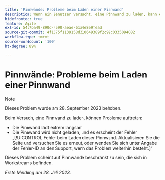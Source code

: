 ```yaml
---
title: 'Pinnwände: Probleme beim Laden einer Pinnwand'
description: Wenn ein Benutzer versucht, eine Pinnwand zu laden, kann es zu Problemen kommen.
hidefromtoc: true
feature: Agile
exl-id: 5417ba49-890d-4590-aeae-61a4e8e9fead
source-git-commit: 4f1175f1139158d310649389f2c99c0335094082
workflow-type: tm+mt
source-wordcount: '100'
ht-degree: 89%

---
```


# Pinnwände: Probleme beim Laden einer Pinnwand

>[!NOTE]
>
>Dieses Problem wurde am 28. September 2023 behoben.

Beim Versuch, eine Pinnwand zu laden, können Probleme auftreten:

* Die Pinnwand lädt extrem langsam
* Die Pinnwand wird nicht geladen, und es erscheint der Fehler „[!UICONTROL Fehler beim Laden dieser Pinnwand. Aktualisieren Sie die Seite und versuchen Sie es erneut, oder wenden Sie sich unter Angabe der Fehler-ID an den Support, wenn das Problem weiterhin besteht.]“

Dieses Problem scheint auf Pinnwände beschränkt zu sein, die sich in Workstreams befinden.

_Erste Meldung am 28. Juli 2023._
